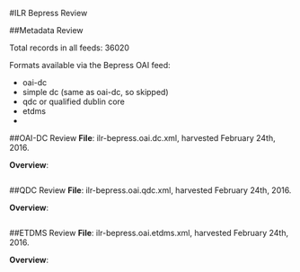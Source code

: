 #ILR Bepress Review

##Metadata Review

Total records in all feeds: 36020

Formats available via the Bepress OAI feed: 

- oai-dc
- simple dc (same as oai-dc, so skipped)
- qdc or qualified dublin core
- etdms
- 
##OAI-DC Review
**File**: ilr-bepress.oai.dc.xml, harvested February 24th, 2016.

**Overview**:
```
```

##QDC Review
**File**: ilr-bepress.oai.qdc.xml, harvested February 24th, 2016.

**Overview**:
```
```

##ETDMS Review
**File**: ilr-bepress.oai.etdms.xml, harvested February 24th, 2016.

**Overview**:
```
```
